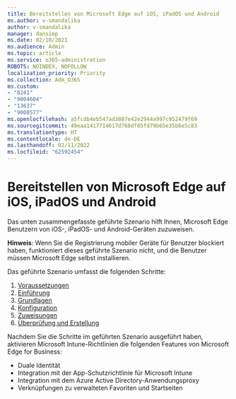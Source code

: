 ```yaml
---
title: Bereitstellen von Microsoft Edge auf iOS, iPadOS und Android
ms.author: v-smandalika
author: v-smandalika
manager: dansimp
ms.date: 02/10/2021
ms.audience: Admin
ms.topic: article
ms.service: o365-administration
ROBOTS: NOINDEX, NOFOLLOW
localization_priority: Priority
ms.collection: Adm_O365
ms.custom:
- "8241"
- "9004604"
- "13637"
- "9008577"
ms.openlocfilehash: a5fcdb4eb547ad3807e42e2944a997c952479f69
ms.sourcegitcommit: 49eaa1417714617d768df85fd79b65e35b6e5c83
ms.translationtype: HT
ms.contentlocale: de-DE
ms.lasthandoff: 02/11/2022
ms.locfileid: "62592454"
---
```

# <a name="deploy-microsoft-edge-to-ios-ipados-and-android"></a>Bereitstellen von Microsoft Edge auf iOS, iPadOS und Android

Das unten zusammengefasste geführte Szenario hilft Ihnen, Microsoft Edge Benutzern von iOS-, iPadOS- und Android-Geräten zuzuweisen.

**Hinweis**: Wenn Sie die Registrierung mobiler Geräte für Benutzer blockiert haben, funktioniert dieses geführte Szenario nicht, und die Benutzer müssen Microsoft Edge selbst installieren.

Das geführte Szenario umfasst die folgenden Schritte:

1. [Voraussetzungen](https://docs.microsoft.com/mem/intune/fundamentals/guided-scenarios-edge#prerequisites)
2. [Einführung](https://docs.microsoft.com/mem/intune/fundamentals/guided-scenarios-edge#step-1---introduction)
3. [Grundlagen](https://docs.microsoft.com/mem/intune/fundamentals/guided-scenarios-edge#step-2---basics)
4. [Konfiguration](https://docs.microsoft.com/mem/intune/fundamentals/guided-scenarios-edge#step-3---configuration)
5. [Zuweisungen](https://docs.microsoft.com/mem/intune/fundamentals/guided-scenarios-edge#step-4---assignments)
6. [Überprüfung und Erstellung](https://docs.microsoft.com/mem/intune/fundamentals/guided-scenarios-edge#step-5---review--create)

Nachdem Sie die Schritte im geführten Szenario ausgeführt haben, aktivieren Microsoft Intune-Richtlinien die folgenden Features von Microsoft Edge for Business:

- Duale Identität
- Integration mit der App-Schutzrichtlinie für Microsoft Intune
- Integration mit dem Azure Active Directory-Anwendungsproxy
- Verknüpfungen zu verwalteten Favoriten und Startseiten
